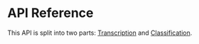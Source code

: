 # API Reference

This API is split into two parts: [Transcription](api_transcription.md) and [Classification](api_classification.md).